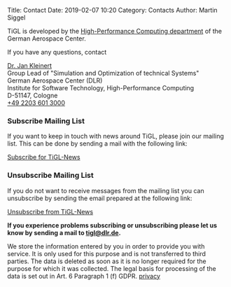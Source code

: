 Title: Contact
Date: 2019-02-07 10:20
Category: Contacts
Author: Martin Siggel


TiGL is developed by the [High-Performance Computing department](https://www.dlr.de/sc/en/desktopdefault.aspx/tabid-11647/20362_read-47646/)
of the German Aerospace Center.

If you have any questions, contact

<div class="contact-text">
  <p class="address">
    <a href="https://www.dlr.de/sc/desktopdefault.aspx/tabid-1195/mailcontact-34880/" class="contact-title"><i class="fa fa-envelope"></i> Dr. Jan Kleinert</a><br/>
    Group Lead of "Simulation and Optimization of technical Systems"<br/>
    German Aerospace Center (DLR)<br/>
    Institute for Software Technology, High-Performance Computing<br/>
    D-51147, Cologne<br/>
    <a href="tel:+4922036013000"><i class="fa fa-phone"></i> +49 2203 601 3000 </a>
  </p>
</div>

### Subscribe Mailing List ###

If you want to keep in touch with news around TiGL, please join our mailing list. This can be done by sending a mail with the following link:

[Subscribe for TiGL-News](mailto:listserv@dlr.de?subject=Subscribe&body=subscribe%20tigl)

### Unsubscribe Mailing List ###

If you do not want to receive messages from the mailing list you can unsubscribe by sending the email prepared at the following link:

[Unsubscribe from TiGL-News](mailto:listserv@dlr.de?subject=Unsubscribe&body=signoff%20tigl)

__If you experience problems subscribing or unsubscribing please let us know by sending a mail to [tigl@dlr.de](mailto:listserv@dlr.de).__

We store the information entered by you in order to provide you with service.
It is only used for this purpose and is not transferred to third parties.
The data is deleted as soon as it is no longer required for the purpose for which it was collected.
The legal basis for processing of the data is set out in Art. 6 Paragraph 1 (f) GDPR. [privacy](privacy.html)
